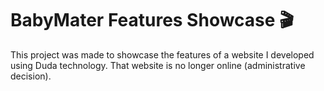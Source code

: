 # BabyMater Features Showcase 🎬

This project was made to showcase the features of a website I developed using Duda technology. That website is no longer online (administrative decision).
